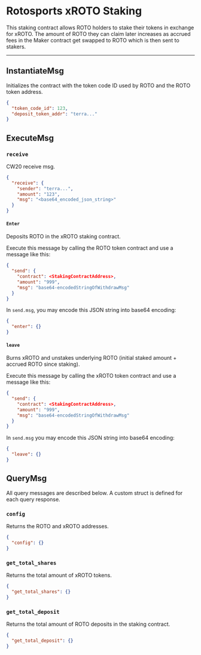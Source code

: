 # Rotosports xROTO Staking

This staking contract allows ROTO holders to stake their tokens in exchange for xROTO. The amount of ROTO they can claim later increases as accrued fees in the Maker contract get swapped to ROTO which is then sent to stakers.

---

## InstantiateMsg

Initializes the contract with the token code ID used by ROTO and the ROTO token address.

```json
{
  "token_code_id": 123,
  "deposit_token_addr": "terra..."
}
```

## ExecuteMsg

### `receive`

CW20 receive msg.

```json
{
  "receive": {
    "sender": "terra...",
    "amount": "123",
    "msg": "<base64_encoded_json_string>"
  }
}
```

#### `Enter`

Deposits ROTO in the xROTO staking contract.

Execute this message by calling the ROTO token contract and use a message like this:
```json
{
  "send": {
    "contract": <StakingContractAddress>,
    "amount": "999",
    "msg": "base64-encodedStringOfWithdrawMsg"
  }
}
```

In `send.msg`, you may encode this JSON string into base64 encoding:
```json
{
  "enter": {}
}
```

#### `leave`

Burns xROTO and unstakes underlying ROTO (initial staked amount + accrued ROTO since staking).

Execute this message by calling the xROTO token contract and use a message like this:
```json
{
  "send": {
    "contract": <StakingContractAddress>,
    "amount": "999",
    "msg": "base64-encodedStringOfWithdrawMsg"
  }
}
```

In `send.msg` you may encode this JSON string into base64 encoding:
```json
{
  "leave": {}
}
```

## QueryMsg

All query messages are described below. A custom struct is defined for each query response.

### `config`

Returns the ROTO and xROTO addresses.

```json
{
  "config": {}
}
```

### `get_total_shares`

Returns the total amount of xROTO tokens.

```json
{
  "get_total_shares": {}
}
```

### `get_total_deposit`

Returns the total amount of ROTO deposits in the staking contract.

```json
{
  "get_total_deposit": {}
}
```
